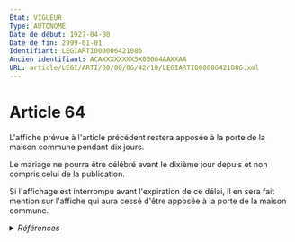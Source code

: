 ```yaml
---
État: VIGUEUR
Type: AUTONOME
Date de début: 1927-04-08
Date de fin: 2999-01-01
Identifiant: LEGIARTI000006421086
Ancien identifiant: ACAXXXXXXXX5X00064AAXXAA
URL: article/LEGI/ARTI/00/00/06/42/10/LEGIARTI000006421086.xml
---
```


<h1>Article 64</h1>

L'affiche prévue à l'article précédent restera apposée à la porte de la maison
commune pendant dix jours.<br />

Le mariage ne pourra être célébré avant le dixième jour depuis et non compris
celui de la publication.<br />

Si l'affichage est interrompu avant l'expiration de ce délai, il en sera fait
mention sur l'affiche qui aura cessé d'être apposée à la porte de la maison
commune.


<details>
  <summary><em>Références</em></summary>

  <h2>Références faites par l'article</h2>
  
  <ul>
    <li>
      CODIFICATION source Loi 1803-03-11
    </li>
    <li>
      CREATION source Loi 1803-03-11 promulguée le 21 mars 1803
    </li>
  </ul>
</details>
